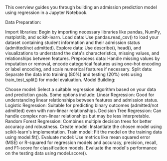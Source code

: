This overview guides you through building an admission prediction model using regression in a Jupyter Notebook.

Data Preparation:

Import libraries: Begin by importing necessary libraries like pandas, NumPy, matplotlib, and scikit-learn.
Load data: Use pandas.read_csv() to load your dataset containing student information and their admission status (admitted/not admitted).
Explore data: Use describe(), head(), and visualizations to understand the data's characteristics, missing values, and relationships between features.
Preprocess data: Handle missing values by imputation or removal, encode categorical features using one-hot encoding or label encoding, and scale numerical features if necessary.
Split data: Separate the data into training (80%) and testing (20%) sets using train_test_split() for model evaluation.
Model Building:

Choose model: Select a suitable regression algorithm based on your data and prediction goals. Some options include:
Linear Regression: Good for understanding linear relationships between features and admission status.
Logistic Regression: Suitable for predicting binary outcomes (admitted/not admitted) even with non-linear relationships.
Decision Tree Regression: Can handle complex non-linear relationships but may be less interpretable.
Random Forest Regression: Combines multiple decision trees for better accuracy and robustness.
Create model: Instantiate the chosen model using scikit-learn's implementation.
Train model: Fit the model on the training data using model.fit().
Evaluate model: Use metrics like mean squared error (MSE) or R-squared for regression models and accuracy, precision, recall, and F1-score for classification models. Evaluate the model's performance on the testing data using model.score().
